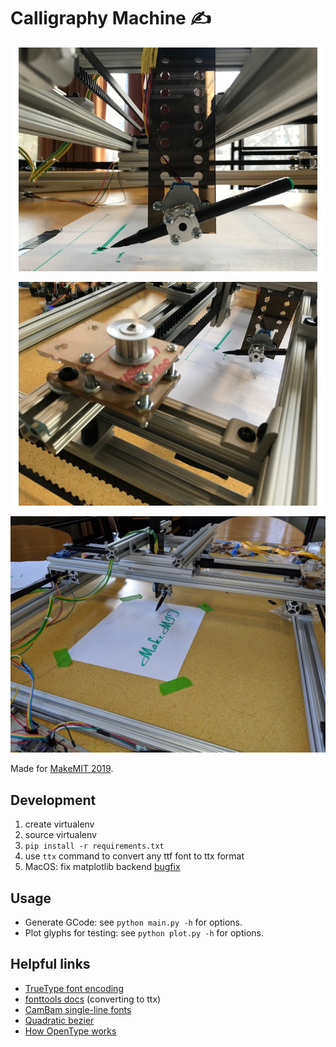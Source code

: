 # Calligraphy Machine ✍️

![image 1](images/image1.jpg)

![image 2](images/image2.jpg)

![image 3](images/image3.jpg)

Made for [MakeMIT 2019][make].

## Development
1. create virtualenv
2. source virtualenv
3. `pip install -r requirements.txt`
4. use `ttx` command to convert any ttf font to ttx format
5. MacOS: fix matplotlib backend [bugfix][bug]

## Usage
- Generate GCode: see `python main.py -h` for options.
- Plot glyphs for testing: see `python plot.py -h` for options.

## Helpful links
- [TrueType font encoding][ttf]
- [fonttools docs][fonttools] (converting to ttx)
- [CamBam single-line fonts][cambam]
- [Quadratic bezier][bez]
- [How OpenType works][otf]

[make]: http://makemit.org/
[bug]: https://markhneedham.com/blog/2018/05/04/python-runtime-error-osx-matplotlib-not-installed-as-framework-mac/
[ttf]: https://scripts.sil.org/cms/scripts/page.php?site_id=nrsi&id=iws-chapter08
[fonttools]: https://pypi.org/project/fonttools/
[cambam]: http://www.mrrace.com/CamBam_Fonts/
[bez]: https://stackoverflow.com/questions/20733790/truetype-fonts-glyph-are-made-of-quadratic-bezier-why-do-more-than-one-consecu
[otf]: https://simoncozens.github.io/fonts-and-layout/opentype.html
